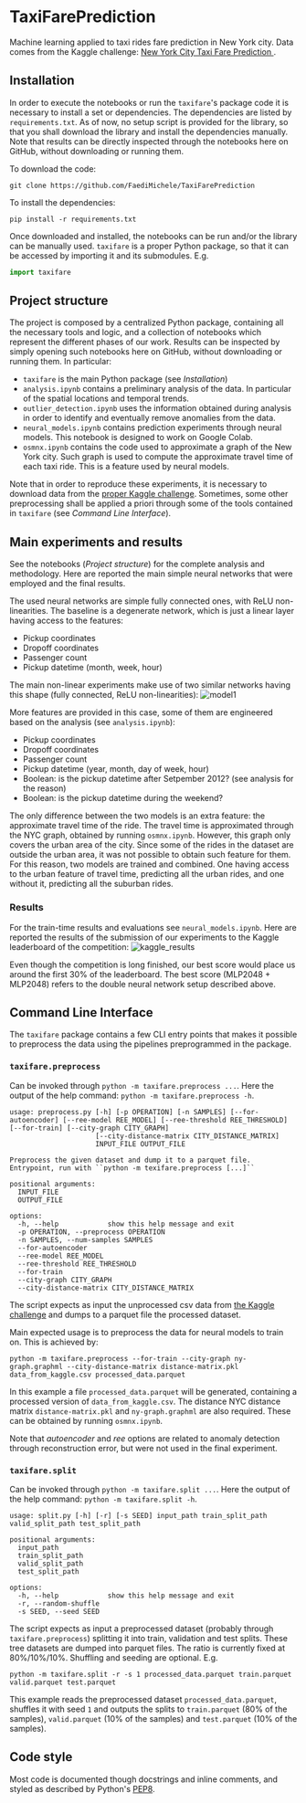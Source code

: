 # TaxiFarePrediction
Machine learning applied to taxi rides fare prediction in New York city. Data comes from the Kaggle challenge: [New York City Taxi Fare Prediction
](https://www.kaggle.com/c/new-york-city-taxi-fare-prediction).

## Installation
In order to execute the notebooks or run the `taxifare`'s package code it is necessary to install a set or dependencies. The dependencies are listed by `requirements.txt`. As of now, no setup script is provided for the library, so that you shall download the library and install the dependencies manually. Note that results can be directly inspected through the notebooks here on GitHub, without downloading or running them.

To download the code:
```
git clone https://github.com/FaediMichele/TaxiFarePrediction
```

To install the dependencies:
```
pip install -r requirements.txt
```
Once downloaded and installed, the notebooks can be run and/or the library can be manually used. `taxifare` is a proper Python package, so that it can be accessed by importing it and its submodules. E.g.
```py
import taxifare
```

## Project structure
The project is composed by a centralized Python package, containing all the necessary tools and logic, and a collection of notebooks which represent the different phases of our work. Results can be inspected by simply opening such notebooks here on GitHub, without downloading or running them. In particular:

* `taxifare` is the main Python package (see *Installation*)
* `analysis.ipynb` contains a preliminary analysis of the data. In particular of the spatial locations and temporal trends.
* `outlier_detection.ipynb` uses the information obtained during analysis in order to identify and eventually remove anomalies from the data.
* `neural_models.ipynb` contains prediction experiments through neural models. This notebook is designed to work on Google Colab.
* `osmnx.ipynb` contains the code used to approximate a graph of the New York city. Such graph is used to compute the approximate travel time of each taxi ride. This is a feature used by neural models.

Note that in order to reproduce these experiments, it is necessary to download data from the [proper Kaggle challenge](https://www.kaggle.com/c/new-york-city-taxi-fare-prediction). Sometimes, some other preprocessing shall be applied a priori through some of the tools contained in `taxifare` (see *Command Line Interface*).

## Main experiments and results
See the notebooks (*Project structure*) for the complete analysis and methodology. Here are reported the main simple neural networks that were employed and the final results.

The used neural networks are simple fully connected ones, with ReLU non-linearities. The baseline is a degenerate network, which is just a linear layer having access to the features:

* Pickup coordinates
* Dropoff coordinates
* Passenger count
* Pickup datetime (month, week, hour)

The main non-linear experiments make use of two similar networks having this shape (fully connected, ReLU non-linearities):
![model1](https://github.com/FaediMichele/TaxiFarePrediction/assets/12080380/6512c830-7ba1-4fd5-9fa7-c3dff7214acb)

More features are provided in this case, some of them are engineered based on the analysis (see `analysis.ipynb`):

* Pickup coordinates
* Dropoff coordinates
* Passenger count
* Pickup datetime (year, month, day of week, hour)
* Boolean: is the pickup datetime after Setpember 2012? (see analysis for the reason)
* Boolean: is the pickup datetime during the weekend?

The only difference between the two models is an extra feature: the approximate travel time of the ride. The travel time is approximated through the NYC graph, obtained by running `osmnx.ipynb`. However, this graph only covers the urban area of the city. Since some of the rides in the dataset are outside the urban area, it was not possible to obtain such feature for them. For this reason, two models are trained and combined. One having access to the urban feature of travel time, predicting all the urban rides, and one without it, predicting all the suburban rides.

### Results
For the train-time results and evaluations see `neural_models.ipynb`. Here are reported the results of the submission of our experiments to the Kaggle leaderboard of the competition:
![kaggle_results](https://github.com/FaediMichele/TaxiFarePrediction/assets/12080380/a5bb4800-7636-4c0f-b5c2-77c8ac1d34b9)

Even though the competition is long finished, our best score would place us around the first 30% of the leaderboard. The best score (MLP2048 + MLP2048) refers to the double neural network setup described above.

## Command Line Interface
The `taxifare` package contains a few CLI entry points that makes it possible to preprocess the data using the pipelines preprogrammed in the package.

### `taxifare.preprocess`
Can be invoked through `python -m taxifare.preprocess ...`. Here the output of the help command: `python -m taxifare.preprocess -h`.
```
usage: preprocess.py [-h] [-p OPERATION] [-n SAMPLES] [--for-autoencoder] [--ree-model REE_MODEL] [--ree-threshold REE_THRESHOLD] [--for-train] [--city-graph CITY_GRAPH]
                     [--city-distance-matrix CITY_DISTANCE_MATRIX]
                     INPUT_FILE OUTPUT_FILE

Preprocess the given dataset and dump it to a parquet file. Entrypoint, run with ``python -m texifare.preprocess [...]``

positional arguments:
  INPUT_FILE
  OUTPUT_FILE

options:
  -h, --help            show this help message and exit
  -p OPERATION, --preprocess OPERATION
  -n SAMPLES, --num-samples SAMPLES
  --for-autoencoder
  --ree-model REE_MODEL
  --ree-threshold REE_THRESHOLD
  --for-train
  --city-graph CITY_GRAPH
  --city-distance-matrix CITY_DISTANCE_MATRIX
```
The script expects as input the unprocessed csv data from [the Kaggle challenge](https://www.kaggle.com/c/new-york-city-taxi-fare-prediction) and dumps to a parquet file the processed dataset.

Main expected usage is to preprocess the data for neural models to train on. This is achieved by:
```
python -m taxifare.preprocess --for-train --city-graph ny-graph.graphml --city-distance-matrix distance-matrix.pkl data_from_kaggle.csv processed_data.parquet
```
In this example a file `processed_data.parquet` will be generated, containing a processed version of `data_from_kaggle.csv`. The distance NYC distance matrix `distance-matrix.pkl` and `ny-graph.graphml` are also required. These can be obtained by running `osmnx.ipynb`.

Note that *autoencoder* and *ree* options are related to anomaly detection through reconstruction error, but were not used in the final experiment.

### `taxifare.split`
Can be invoked through `python -m taxifare.split ...`. Here the output of the help command: `python -m taxifare.split -h`.
```
usage: split.py [-h] [-r] [-s SEED] input_path train_split_path valid_split_path test_split_path

positional arguments:
  input_path
  train_split_path
  valid_split_path
  test_split_path

options:
  -h, --help            show this help message and exit
  -r, --random-shuffle
  -s SEED, --seed SEED
```
The script expects as input a preprocessed dataset (probably through `taxifare.preprocess`) splitting it into train, validation and test splits. These tree datasets are dumped into parquet files. The ratio is currently fixed at 80%/10%/10%. Shuffling and seeding are optional. E.g.
```
python -m taxifare.split -r -s 1 processed_data.parquet train.parquet valid.parquet test.parquet
```
This example reads the preprocessed dataset `processed_data.parquet`, shuffles it with seed `1` and outputs the splits to `train.parquet` (80% of the samples), `valid.parquet` (10% of the samples) and `test.parquet` (10% of the samples).

## Code style
Most code is documented though docstrings and inline comments, and styled as described by Python's [PEP8](https://peps.python.org/pep-0008/).
